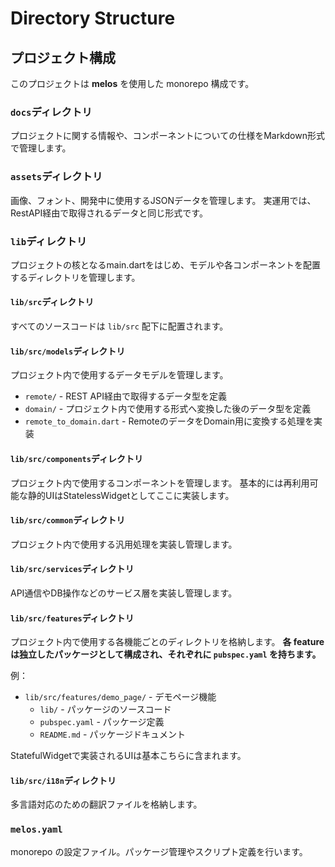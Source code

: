 # Directory Structure

## プロジェクト構成

このプロジェクトは **melos** を使用した monorepo 構成です。

### `docs`ディレクトリ
プロジェクトに関する情報や、コンポーネントについての仕様をMarkdown形式で管理します。

### `assets`ディレクトリ
画像、フォント、開発中に使用するJSONデータを管理します。
実運用では、RestAPI経由で取得されるデータと同じ形式です。

### `lib`ディレクトリ
プロジェクトの核となるmain.dartをはじめ、モデルや各コンポーネントを配置するディレクトリを管理します。

#### `lib/src`ディレクトリ
すべてのソースコードは `lib/src` 配下に配置されます。

#### `lib/src/models`ディレクトリ
プロジェクト内で使用するデータモデルを管理します。

- `remote/` - REST API経由で取得するデータ型を定義
- `domain/` - プロジェクト内で使用する形式へ変換した後のデータ型を定義
- `remote_to_domain.dart` - RemoteのデータをDomain用に変換する処理を実装

#### `lib/src/components`ディレクトリ
プロジェクト内で使用するコンポーネントを管理します。
基本的には再利用可能な静的UIはStatelessWidgetとしてここに実装します。

#### `lib/src/common`ディレクトリ
プロジェクト内で使用する汎用処理を実装し管理します。

#### `lib/src/services`ディレクトリ
API通信やDB操作などのサービス層を実装し管理します。

#### `lib/src/features`ディレクトリ
プロジェクト内で使用する各機能ごとのディレクトリを格納します。
**各 feature は独立したパッケージとして構成され、それぞれに `pubspec.yaml` を持ちます。**

例：
- `lib/src/features/demo_page/` - デモページ機能
  - `lib/` - パッケージのソースコード
  - `pubspec.yaml` - パッケージ定義
  - `README.md` - パッケージドキュメント

StatefulWidgetで実装されるUIは基本こちらに含まれます。

#### `lib/src/i18n`ディレクトリ
多言語対応のための翻訳ファイルを格納します。

### `melos.yaml`
monorepo の設定ファイル。パッケージ管理やスクリプト定義を行います。